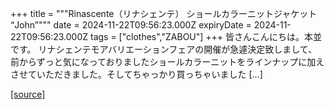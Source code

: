 +++
title = """Rinascente（リナシェンテ） ショールカラーニットジャケット “John”"""
date = 2024-11-22T09:56:23.000Z
expiryDate = 2024-11-22T09:56:23.000Z
tags = ["clothes","ZABOU"]
+++
皆さんこんにちは。本並です。 リナシェンテモアバリエーションフェアの開催が急遽決定致しまして、前からずっと気になっておりましたショールカラーニットをラインナップに加えさせていただきました。そしてちゃっかり買っちゃいました \[…\]

[[source]](https://zabou.org/2024/11/22/312858/)
